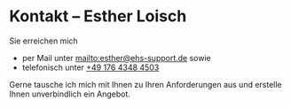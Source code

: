 # Kontakt – Esther Loisch

Sie erreichen mich
- per Mail unter <span class="large"><mailto:esther@ehs-support.de></span> sowie 
- telefonisch unter <span class="large"><a href="tel:+17643484503">+49 176 4348 4503</a></span>

Gerne tausche ich mich mit Ihnen zu Ihren Anforderungen aus und erstelle Ihnen unverbindlich ein Angebot.
